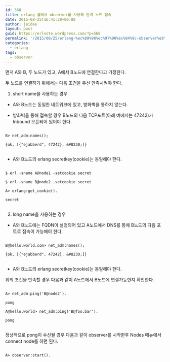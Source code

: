 ```yaml
---
id: 568
title: erlang 쉘에서 observer를 사용해 원격 노드 접속
date: 2015-08-25T16:41:20+00:00
author: jeidee
layout: post
guid: https://erlnote.wordpress.com/?p=568
permalink: '/2015/08/25/erlang-%ec%89%98%ec%97%90%ec%84%9c-observer%eb%a5%bc-%ec%82%ac%ec%9a%a9%ed%95%b4-%ec%9b%90%ea%b2%a9-%eb%85%b8%eb%93%9c-%ec%a0%91%ec%86%8d/'
categories:
  - erlang
tags:
  - observer
---
```

먼저 A와 B, 두 노드가 있고, A에서 B노드에 연결한다고 가정한다.

두 노드를 연결하기 위해서는 다음 조건을 우선 만족시켜야 한다.

1) short name을 사용하는 경우
  
* A와 B노드는 동일한 네트워크에 있고, 방화벽을 통하지 않는다.
  
* 방화벽을 통해 접속할 경우 B노드의 다음 TCP포트(아래 예에서는 47242)가 Inbound 오픈되어 있어야 한다.

```
  
B> net_adm:names();
  
{ok, [{"ejabberd", 47242}, &#8230;]}
  
```

  * A와 B노드의 erlang secretkey(cookie)는 동일해야 한다.

```
  
$ erl -sname A@node1 -setcookie secret
  
$ erl -sname B@node2 -setcookie secret

A> erlang:get_cookie().
  
secret
  
```

2) long name을 사용하는 경우
  
* A와 B노드에는 FQDN이 설정되어 있고 A노드에서 DNS를 통해 B노드의 다음 포트로 접속이 가능해야 한다.

```
  
B@hello.world.com> net_adm:names();
  
{ok, [{"ejabberd", 47242}, &#8230;]}
  
```

  * A와 B노드의 erlang secretkey(cookie)는 동일해야 한다.

위의 조건을 만족할 경우 다음과 같이 A노드에서 B노드에 연결가능한지 확인한다.

```
  
A> net_adm:ping('B@node2').
  
pong
  
A@hello.world> net_adm:ping('B@foo.bar').
  
pong
  
```

정상적으로 pong이 수신될 경우 다음과 같이 observer를 시작한후 Nodes 메뉴에서 connect node를 하면 된다.

```
  
A> observer:start().
  
```